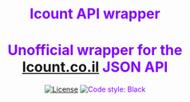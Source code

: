 
<div align="center" style="color:#8300FF">
<h1 align="center" style="border-bottom: none">
    <b >
        Icount API wrapper
    </b>
</h1>

# Unofficial wrapper for the [Icount.co.il](https://www.icount.co.il) JSON API

<!-- [![Tests](https://github.com/kostagorod/icount-api-wrapper/workflows/Tests/badge.svg?branch=master)](https://github.com/kostagorod/icount-api-wrapper/actions?query=workflow%3ATests) -->
<!-- [![codecov](https://codecov.io/gh/kostagorod/icount-api-wrapper/branch/master/graph/badge.svg)](https://codecov.io/gh/kostagorod/icount-api-wrapper) -->

[![License](https://img.shields.io/github/license/kostagorod/icount-api-wrapper)](https://github.com/KostaGorod/icount-api-wrapper/blob/master/LICENSE.md)
![Code style: Black](https://img.shields.io/badge/code%20style-black-000000.svg)

<!-- [![PyPI - Python Version](https://img.shields.io/pypi/pyversions/icount_api-wrapper)](https://pypi.org/project/icount-api-wrapper) -->

<!-- > “quote” -->
</div>




